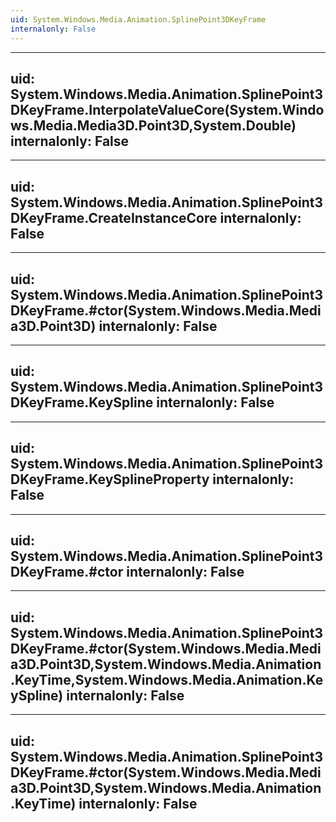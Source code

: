```yaml
---
uid: System.Windows.Media.Animation.SplinePoint3DKeyFrame
internalonly: False
---
```


---
uid: System.Windows.Media.Animation.SplinePoint3DKeyFrame.InterpolateValueCore(System.Windows.Media.Media3D.Point3D,System.Double)
internalonly: False
---

---
uid: System.Windows.Media.Animation.SplinePoint3DKeyFrame.CreateInstanceCore
internalonly: False
---

---
uid: System.Windows.Media.Animation.SplinePoint3DKeyFrame.#ctor(System.Windows.Media.Media3D.Point3D)
internalonly: False
---

---
uid: System.Windows.Media.Animation.SplinePoint3DKeyFrame.KeySpline
internalonly: False
---

---
uid: System.Windows.Media.Animation.SplinePoint3DKeyFrame.KeySplineProperty
internalonly: False
---

---
uid: System.Windows.Media.Animation.SplinePoint3DKeyFrame.#ctor
internalonly: False
---

---
uid: System.Windows.Media.Animation.SplinePoint3DKeyFrame.#ctor(System.Windows.Media.Media3D.Point3D,System.Windows.Media.Animation.KeyTime,System.Windows.Media.Animation.KeySpline)
internalonly: False
---

---
uid: System.Windows.Media.Animation.SplinePoint3DKeyFrame.#ctor(System.Windows.Media.Media3D.Point3D,System.Windows.Media.Animation.KeyTime)
internalonly: False
---
